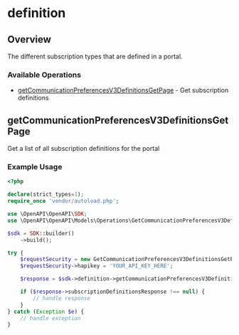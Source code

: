 # definition

## Overview

The different subscription types that are defined in a portal.

### Available Operations

* [getCommunicationPreferencesV3DefinitionsGetPage](#getcommunicationpreferencesv3definitionsgetpage) - Get subscription definitions

## getCommunicationPreferencesV3DefinitionsGetPage

Get a list of all subscription definitions for the portal

### Example Usage

```php
<?php

declare(strict_types=1);
require_once 'vendor/autoload.php';

use \OpenAPI\OpenAPI\SDK;
use \OpenAPI\OpenAPI\Models\Operations\GetCommunicationPreferencesV3DefinitionsGetPageSecurity;

$sdk = SDK::builder()
    ->build();

try {
    $requestSecurity = new GetCommunicationPreferencesV3DefinitionsGetPageSecurity();
    $requestSecurity->hapikey = 'YOUR_API_KEY_HERE';

    $response = $sdk->definition->getCommunicationPreferencesV3DefinitionsGetPage($requestSecurity);

    if ($response->subscriptionDefinitionsResponse !== null) {
        // handle response
    }
} catch (Exception $e) {
    // handle exception
}
```

